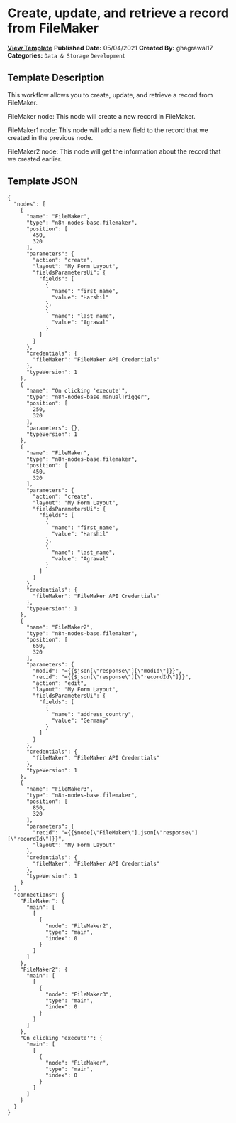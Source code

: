 # Create, update, and retrieve a record from FileMaker

**[View Template](https://n8n.io/workflows/1068-/)**  **Published Date:** 05/04/2021  **Created By:** ghagrawal17  **Categories:** `Data & Storage` `Development`  

## Template Description

This workflow allows you to create, update, and retrieve a record from FileMaker.



FileMaker node: This node will create a new record in FileMaker.

FileMaker1 node: This node will add a new field to the record that we created in the previous node.

FileMaker2 node: This node will get the information about the record that we created earlier.

## Template JSON

```
{
  "nodes": [
    {
      "name": "FileMaker",
      "type": "n8n-nodes-base.filemaker",
      "position": [
        450,
        320
      ],
      "parameters": {
        "action": "create",
        "layout": "My Form Layout",
        "fieldsParametersUi": {
          "fields": [
            {
              "name": "first_name",
              "value": "Harshil"
            },
            {
              "name": "last_name",
              "value": "Agrawal"
            }
          ]
        }
      },
      "credentials": {
        "fileMaker": "FileMaker API Credentials"
      },
      "typeVersion": 1
    },
    {
      "name": "On clicking 'execute'",
      "type": "n8n-nodes-base.manualTrigger",
      "position": [
        250,
        320
      ],
      "parameters": {},
      "typeVersion": 1
    },
    {
      "name": "FileMaker",
      "type": "n8n-nodes-base.filemaker",
      "position": [
        450,
        320
      ],
      "parameters": {
        "action": "create",
        "layout": "My Form Layout",
        "fieldsParametersUi": {
          "fields": [
            {
              "name": "first_name",
              "value": "Harshil"
            },
            {
              "name": "last_name",
              "value": "Agrawal"
            }
          ]
        }
      },
      "credentials": {
        "fileMaker": "FileMaker API Credentials"
      },
      "typeVersion": 1
    },
    {
      "name": "FileMaker2",
      "type": "n8n-nodes-base.filemaker",
      "position": [
        650,
        320
      ],
      "parameters": {
        "modId": "={{$json[\"response\"][\"modId\"]}}",
        "recid": "={{$json[\"response\"][\"recordId\"]}}",
        "action": "edit",
        "layout": "My Form Layout",
        "fieldsParametersUi": {
          "fields": [
            {
              "name": "address_country",
              "value": "Germany"
            }
          ]
        }
      },
      "credentials": {
        "fileMaker": "FileMaker API Credentials"
      },
      "typeVersion": 1
    },
    {
      "name": "FileMaker3",
      "type": "n8n-nodes-base.filemaker",
      "position": [
        850,
        320
      ],
      "parameters": {
        "recid": "={{$node[\"FileMaker\"].json[\"response\"][\"recordId\"]}}",
        "layout": "My Form Layout"
      },
      "credentials": {
        "fileMaker": "FileMaker API Credentials"
      },
      "typeVersion": 1
    }
  ],
  "connections": {
    "FileMaker": {
      "main": [
        [
          {
            "node": "FileMaker2",
            "type": "main",
            "index": 0
          }
        ]
      ]
    },
    "FileMaker2": {
      "main": [
        [
          {
            "node": "FileMaker3",
            "type": "main",
            "index": 0
          }
        ]
      ]
    },
    "On clicking 'execute'": {
      "main": [
        [
          {
            "node": "FileMaker",
            "type": "main",
            "index": 0
          }
        ]
      ]
    }
  }
}
```
